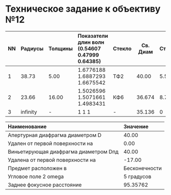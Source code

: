 # Техническое задание к объективу №12

| NN | Радиусы | Толщины | Показатели длин волн (0.54607 0.47999 0.64385) | Стекло | Св. Диам | Стрелки |
|:-- |:--------|:--------|:-----------------------------------------------|:-------|----------|---------|
| 1  | 38.73   | 5.00    | 1.6776188      1.6887293      1.6675542        |  ТФ2   | 40.00    | 5.564   |
| 2  | 23.66   | 16.00   | 1.5026596      1.5071661      1.4983431        |  КФ6   | 36.674   | 8.709   |
| 3  | infinity| -       | 1              1              1                | -      | 35.136   | 0       |

| Наименование                           | Значение        |
|:---------------------------------------|:----------------|
| Апертурная диафрагма диаметром D       | 40.00           |
| Удален от первой поверхности на        | 0.00            |
| Виньетирующая диафрагма диаметром Dпд  | 40.00           |
| Удалена от первой поверхности на       | -17.00          |
| Предмет расположен в                   | Бесконечности   |
| Угловое поле 2 omega                   | 5 градусов      |
| Заднее фокусное расстояние             | 95.35762        |
